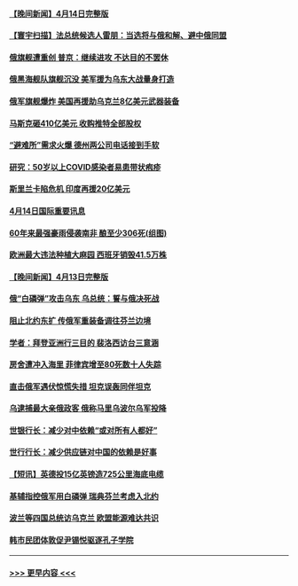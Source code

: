 #### [【晚间新闻】4月14日完整版](../pages/prog202/a103400747.md?t=04151601) 
#### [【寰宇扫描】法总统候选人雷朋：当选将与俄和解、避中俄同盟](../pages/prog202/a103400543.md?t=04151601) 
#### [俄旗舰遭重创 普京：继续进攻 不达目的不罢休](../pages/prog202/a103400712.md?t=04151601) 
#### [俄黑海舰队旗舰沉没 美军援为乌东大战量身打造](../pages/prog202/a103400634.md?t=04151601) 
#### [俄军旗舰爆炸 美国再援助乌克兰8亿美元武器装备](../pages/prog202/a103400390.md?t=04151601) 
#### [马斯克砸410亿美元 收购推特全部股权](../pages/prog202/a103400316.md?t=04151601) 
#### [“避难所”需求火爆 德州两公司电话接到手软](../pages/prog202/a103400220.md?t=04151601) 
#### [研究：50岁以上COVID感染者易患带状疱疹](../pages/prog202/a103400209.md?t=04151601) 
#### [斯里兰卡陷危机 印度再援20亿美元](../pages/prog202/a103400188.md?t=04151601) 
#### [4月14日国际重要讯息](../pages/prog202/a103400061.md?t=04151601) 
#### [60年来最强豪雨侵袭南非 酿至少306死(组图)](../pages/prog202/a103400023.md?t=04151601) 
#### [欧洲最大违法种植大麻园 西班牙销毁41.5万株](../pages/prog202/a103400057.md?t=04151601) 
#### [【晚间新闻】4月13日完整版](../pages/prog202/a103399867.md?t=04151601) 
#### [俄“白磷弹”攻击乌东 乌总统：誓与俄决死战](../pages/prog202/a103398037.md?t=04151601) 
#### [阻止北约东扩 传俄军重装备调往芬兰边境](../pages/prog202/a103399873.md?t=04151601) 
#### [学者：拜登亚洲行三目的 裴洛西访台三意涵](../pages/prog202/a103399883.md?t=04151601) 
#### [房舍遭冲入海里 菲律宾增至80死数十人失踪](../pages/prog202/a103399862.md?t=04151601) 
#### [直击俄军遇伏惊慌失措 坦克误轰同伴坦克](../pages/prog202/a103399782.md?t=04151601) 
#### [乌逮捕最大亲俄政客 俄称马里乌波尔乌军投降](../pages/prog202/a103399794.md?t=04151601) 
#### [世银行长：减少对中依赖“或对所有人都好”](../pages/prog202/a103399709.md?t=04151601) 
#### [世行行长：减少供应链对中国的依赖是好事](../pages/prog202/a103399690.md?t=04151601) 
#### [【短讯】英德投15亿英镑造725公里海底电缆](../pages/prog202/a103399612.md?t=04151601) 
#### [基辅指控俄军用白磷弹 瑞典芬兰考虑入北约](../pages/prog202/a103399617.md?t=04151601) 
#### [波兰等四国总统访乌克兰  欧盟能源难达共识](../pages/prog202/a103399610.md?t=04151601) 
#### [韩市民团体敦促尹锡悦驱逐孔子学院](../pages/prog202/a103399385.md?t=04151601) 

----
#### [ >>> 更早内容 <<< ](../indexes/prog202-earlier.md)
